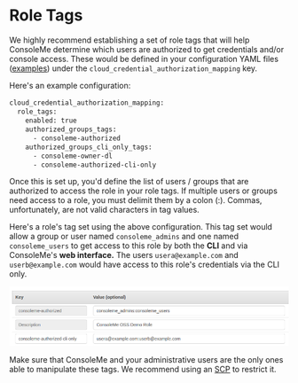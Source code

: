 # Role Tags

We highly recommend establishing a set of role tags that will help ConsoleMe determine which users are authorized to get credentials and/or console access. These would be defined in your configuration YAML  files \([examples](https://github.com/Netflix/consoleme/tree/master/example_config)\) under the `cloud_credential_authorization_mapping`  key. 

Here's an example configuration:

```text
cloud_credential_authorization_mapping:
  role_tags:
    enabled: true
    authorized_groups_tags:
      - consoleme-authorized
    authorized_groups_cli_only_tags:
      - consoleme-owner-dl
      - consoleme-authorized-cli-only
```

Once this is set up, you'd define the list of users / groups that are authorized to access the role in your role tags. If multiple users or groups need access to a role, you must delimit them by a colon \(:\). Commas, unfortunately, are not valid characters in tag values. 

Here's a role's tag set using the above configuration. This tag set would allow a group or user named `consoleme_admins` and one named `consoleme_users` to get access to this role by both the **CLI** and via ConsoleMe's **web interface.**  The users `usera@example.com` and `userb@example.com` would have access to this role's credentials via the CLI only.

![](../../../.gitbook/assets/image%20%281%29.png)

Make sure that ConsoleMe and your administrative users are the only ones able to manipulate these tags. We recommend using an [SCP](role-tagging-service-control-policy-recommended.md) to restrict it. 

